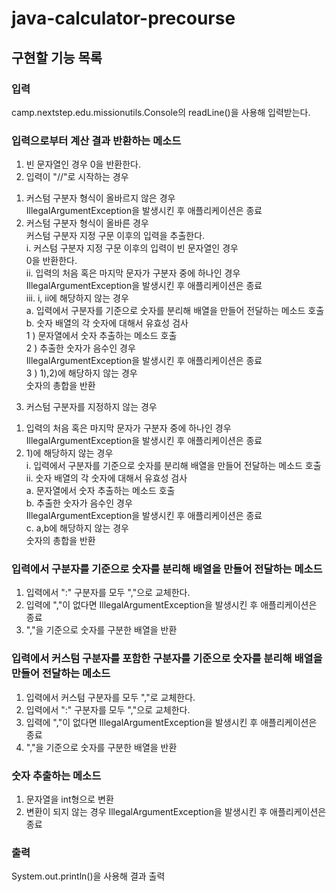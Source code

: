 # java-calculator-precourse
## 구현할 기능 목록<br>
### 입력
camp.nextstep.edu.missionutils.Console의 readLine()을 사용해 입력받는다.
### 입력으로부터 계산 결과 반환하는 메소드
1. 빈 문자열인 경우 0을 반환한다. <br>
2. 입력이 "//"로 시작하는 경우 <br>
  1) 커스텀 구분자 형식이 올바르지 않은 경우 <br>
    IllegalArgumentException을 발생시킨 후 애플리케이션은 종료 <br>
  2) 커스텀 구분자 형식이 올바른 경우 <br>
    커스텀 구분자 지정 구문 이후의 입력을 추출한다. <br>
    i. 커스텀 구분자 지정 구문 이후의 입력이 빈 문자열인 경우 <br>
      0을 반환한다. <br>
    ii. 입력의 처음 혹은 마지막 문자가 구분자 중에 하나인 경우 <br>
      IllegalArgumentException을 발생시킨 후 애플리케이션은 종료 <br>
    iii. i, ii에 해당하지 않는 경우 <br>
      a. 입력에서 구분자를 기준으로 숫자를 분리해 배열을 만들어 전달하는 메소드 호출 <br>
      b. 숫자 배열의 각 숫자에 대해서 유효성 검사 <br>
       1 ) 문자열에서 숫자 추출하는 메소드 호출 <br>
       2 ) 추출한 숫자가 음수인 경우 <br>
         IllegalArgumentException을 발생시킨 후 애플리케이션은 종료 <br>
       3 ) 1),2)에 해당하지 않는 경우 <br>
          숫자의 총합을 반환 <br>
3. 커스텀 구분자를 지정하지 않는 경우 <br>
  1) 입력의 처음 혹은 마지막 문자가 구분자 중에 하나인 경우 <br>
      IllegalArgumentException을 발생시킨 후 애플리케이션은 종료 <br>
  2) 1)에 해당하지 않는 경우 <br>
    i. 입력에서 구분자를 기준으로 숫자를 분리해 배열을 만들어 전달하는 메소드 호출 <br>
    ii. 숫자 배열의 각 숫자에 대해서 유효성 검사 <br>
      a. 문자열에서 숫자 추출하는 메소드 호출 <br>
      b. 추출한 숫자가 음수인 경우 <br>
         IllegalArgumentException을 발생시킨 후 애플리케이션은 종료 <br>
      c. a,b에 해당하지 않는 경우 <br>
          숫자의 총합을 반환 <br>
### 입력에서 구분자를 기준으로 숫자를 분리해 배열을 만들어 전달하는 메소드 <br>
1. 입력에서 ":" 구분자를 모두 ","으로 교체한다. <br>
2. 입력에 ","이 없다면 IllegalArgumentException을 발생시킨 후 애플리케이션은 종료 <br>
3. ","을 기준으로 숫자를 구분한 배열을 반환 <br>

### 입력에서 커스텀 구분자를 포함한 구분자를 기준으로 숫자를 분리해 배열을 만들어 전달하는 메소드 <br>
1. 입력에서 커스텀 구분자를 모두 ","로 교체한다. <br>
2. 입력에서 ":" 구분자를 모두 ","으로 교체한다. <br>
3. 입력에 ","이 없다면 IllegalArgumentException을 발생시킨 후 애플리케이션은 종료 <br>
4. ","을 기준으로 숫자를 구분한 배열을 반환 <br>

### 숫자 추출하는 메소드 <br>
1. 문자열을 int형으로 변환 <br>
2. 변환이 되지 않는 경우 IllegalArgumentException을 발생시킨 후 애플리케이션은 종료 <br>

### 출력
System.out.println()을 사용해 결과 출력
